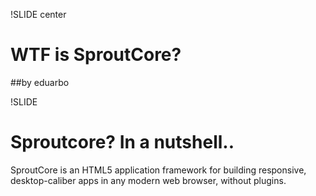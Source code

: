 !SLIDE center 
# WTF is SproutCore? #
##by eduarbo

!SLIDE
# Sproutcore? In a nutshell..
SproutCore is an HTML5 application framework for building responsive, desktop-caliber apps in any modern web browser, without plugins.
